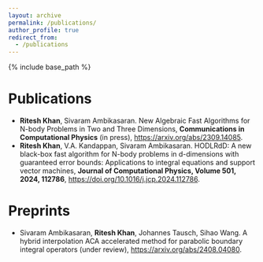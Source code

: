 ```yaml
---
layout: archive
permalink: /publications/
author_profile: true
redirect_from:
  - /publications
---
```


{% include base_path %}

<!-- {% if site.author.googlescholar %}
  <div class="wordwrap">You can also find my articles on <a href="{{site.author.googlescholar}}">my Google Scholar profile</a>.</div>
{% endif %} -->

Publications
======
* **Ritesh Khan**, Sivaram Ambikasaran. New Algebraic Fast Algorithms for N-body Problems in Two and Three Dimensions, **Communications in Computational Physics** (in press), <https://arxiv.org/abs/2309.14085>.
* **Ritesh Khan**, V.A. Kandappan, Sivaram Ambikasaran. HODLRdD: A new black-box fast algorithm for N-body problems in d-dimensions with guaranteed error bounds: Applications to integral equations and support vector machines, **Journal of Computational Physics, Volume 501, 2024, 112786**, <https://doi.org/10.1016/j.jcp.2024.112786>.

  
Preprints
======
* Sivaram Ambikasaran, **Ritesh Khan**, Johannes Tausch, Sihao Wang. A hybrid interpolation ACA accelerated method for parabolic boundary integral operators (under review), <https://arxiv.org/abs/2408.04080>.


